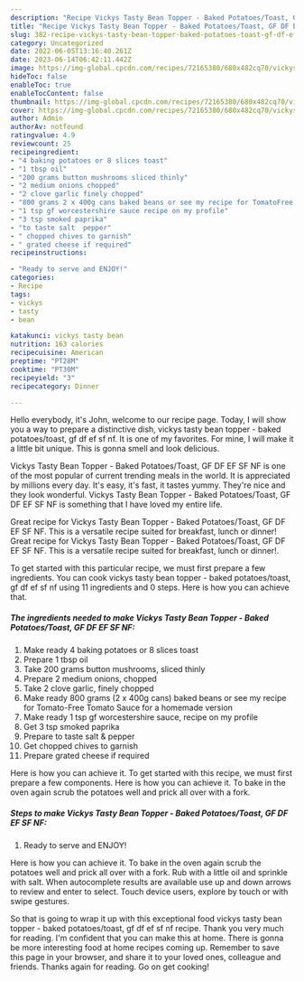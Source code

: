 ```yaml
---
description: "Recipe Vickys Tasty Bean Topper - Baked Potatoes/Toast, GF DF EF SF NF the Delicious}"
title: "Recipe Vickys Tasty Bean Topper - Baked Potatoes/Toast, GF DF EF SF NF the Delicious}"
slug: 382-recipe-vickys-tasty-bean-topper-baked-potatoes-toast-gf-df-ef-sf-nf-the-delicious
category: Uncategorized
date: 2022-06-05T13:16:40.261Z
date: 2023-06-14T06:42:11.442Z
image: https://img-global.cpcdn.com/recipes/72165380/680x482cq70/vickys-tasty-bean-topper-baked-potatoestoast-gf-df-ef-sf-nf-recipe-main-photo.jpg
hideToc: false
enableToc: true
enableTocContent: false
thumbnail: https://img-global.cpcdn.com/recipes/72165380/680x482cq70/vickys-tasty-bean-topper-baked-potatoestoast-gf-df-ef-sf-nf-recipe-main-photo.jpg
cover: https://img-global.cpcdn.com/recipes/72165380/680x482cq70/vickys-tasty-bean-topper-baked-potatoestoast-gf-df-ef-sf-nf-recipe-main-photo.jpg
author: Admin
authorAv: notfound
ratingvalue: 4.9
reviewcount: 25
recipeingredient:
- "4 baking potatoes or 8 slices toast"
- "1 tbsp oil"
- "200 grams button mushrooms sliced thinly"
- "2 medium onions chopped"
- "2 clove garlic finely chopped"
- "800 grams 2 x 400g cans baked beans or see my recipe for TomatoFree Tomato Sauce for a homemade version"
- "1 tsp gf worcestershire sauce recipe on my profile"
- "3 tsp smoked paprika"
- "to taste salt  pepper"
- " chopped chives to garnish"
- " grated cheese if required"
recipeinstructions:

- "Ready to serve and ENJOY!"
categories:
- Recipe
tags:
- vickys
- tasty
- bean

katakunci: vickys tasty bean 
nutrition: 163 calories
recipecuisine: American
preptime: "PT28M"
cooktime: "PT30M"
recipeyield: "3"
recipecategory: Dinner

---
```



Hello everybody, it's John, welcome to our recipe page. Today, I will show you a way to prepare a distinctive dish, vickys tasty bean topper - baked potatoes/toast, gf df ef sf nf. It is one of my favorites. For mine, I will make it a little bit unique. This is gonna smell and look delicious.

Vickys Tasty Bean Topper - Baked Potatoes/Toast, GF DF EF SF NF is one of the most popular of current trending meals in the world. It is appreciated by millions every day. It's easy, it's fast, it tastes yummy. They're nice and they look wonderful. Vickys Tasty Bean Topper - Baked Potatoes/Toast, GF DF EF SF NF is something that I have loved my entire life.

Great recipe for Vickys Tasty Bean Topper - Baked Potatoes/Toast, GF DF EF SF NF. This is a versatile recipe suited for breakfast, lunch or dinner! Great recipe for Vickys Tasty Bean Topper - Baked Potatoes/Toast, GF DF EF SF NF. This is a versatile recipe suited for breakfast, lunch or dinner!.


To get started with this particular recipe, we must first prepare a few ingredients. You can cook vickys tasty bean topper - baked potatoes/toast, gf df ef sf nf using 11 ingredients and 0 steps. Here is how you can achieve that.

<!--inarticleads1-->

##### The ingredients needed to make Vickys Tasty Bean Topper - Baked Potatoes/Toast, GF DF EF SF NF:

1. Make ready 4 baking potatoes or 8 slices toast
1. Prepare 1 tbsp oil
1. Take 200 grams button mushrooms, sliced thinly
1. Prepare 2 medium onions, chopped
1. Take 2 clove garlic, finely chopped
1. Make ready 800 grams (2 x 400g cans) baked beans or see my recipe for Tomato-Free Tomato Sauce for a homemade version
1. Make ready 1 tsp gf worcestershire sauce, recipe on my profile
1. Get 3 tsp smoked paprika
1. Prepare to taste salt &amp; pepper
1. Get  chopped chives to garnish
1. Prepare  grated cheese if required


Here is how you can achieve it. To get started with this recipe, we must first prepare a few components. Here is how you can achieve it. To bake in the oven again scrub the potatoes well and prick all over with a fork. 

<!--inarticleads2-->

##### Steps to make Vickys Tasty Bean Topper - Baked Potatoes/Toast, GF DF EF SF NF:


1. Ready to serve and ENJOY!

Here is how you can achieve it. To bake in the oven again scrub the potatoes well and prick all over with a fork. Rub with a little oil and sprinkle with salt. When autocomplete results are available use up and down arrows to review and enter to select. Touch device users, explore by touch or with swipe gestures. 

So that is going to wrap it up with this exceptional food vickys tasty bean topper - baked potatoes/toast, gf df ef sf nf recipe. Thank you very much for reading. I'm confident that you can make this at home. There is gonna be more interesting food at home recipes coming up. Remember to save this page in your browser, and share it to your loved ones, colleague and friends. Thanks again for reading. Go on get cooking!
